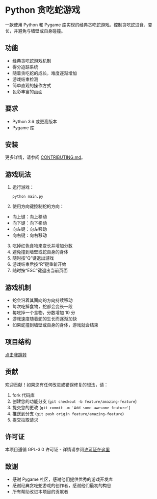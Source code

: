# Python 贪吃蛇游戏

一款使用 Python 和 Pygame 库实现的经典贪吃蛇游戏。控制贪吃蛇进食、变长，并避免与墙壁或自身碰撞。

## 功能

- 经典贪吃蛇游戏机制
- 得分追踪系统
- 随着贪吃蛇的成长，难度逐渐增加
- 游戏结束检测
- 简单直观的操作方式
- 色彩丰富的画面

## 要求

- Python 3.6 或更高版本
- Pygame 库

## 安装

更多详情，请参阅 [CONTRIBUTING.md](../CONTRIBUTING/zh_cn.md)。

## 游戏玩法

1. 运行游戏：

   ```
   python main.py
   ```

2. 使用方向键控制蛇的方向：
  - 向上键：向上移动
  - 向下键：向下移动
  - 向左键：向左移动
  - 向右键：向右移动

3. 吃掉红色食物来变长并增加分数
4. 避免撞到墙壁或蛇自身的身体
5. 随时按“Q”键退出游戏
6. 游戏结束后按“R”键重新开始
7. 随时按“ESC”键退出当前页面

## 游戏机制

- 蛇会沿着其面向的方向持续移动
- 每次吃掉食物，蛇都会变长一段
- 每吃掉一个食物，分数增加 10 分
- 游戏速度随着蛇的生长而逐渐加快
- 如果蛇撞到墙壁或自身的身体，游戏就会结束

## 项目结构

[点击我跳转](../../projectStructure.md)

## 贡献

欢迎贡献！如果您有任何改进或错误修复的想法，请：

1. fork 代码库
2. 创建您的功能分支 (`git checkout -b feature/amazing-feature`)
3. 提交您的更改 (`git commit -m 'Add some awesome feature'`)
4. 推送到分支 (`git push origin feature/amazing-feature`)
5. 提交拉取请求

## 许可证

本项目遵循 GPL-3.0 许可证 - 详情请参阅[许可证在这里](../../LICENSE)

## 致谢

- 感谢 Pygame 社区，感谢他们提供优秀的游戏开发库
- 感谢经典贪吃蛇游戏的创作者，感谢他们最初的构思
- 所有帮助改进本项目的贡献者